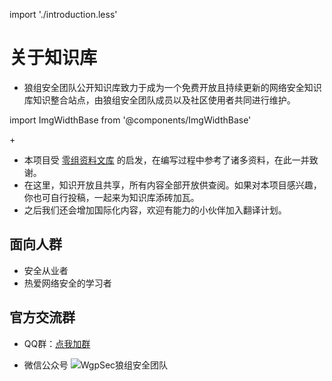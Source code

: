 import './introduction.less'

# 关于知识库

- 狼组安全团队公开知识库致力于成为一个免费开放且持续更新的网络安全知识库知识整合站点，由狼组安全团队成员以及社区使用者共同进行维护。

import ImgWidthBase from '@components/ImgWidthBase'

<div className="pic-plus">
  <ImgWidthBase url="antd-icon.svg" width={120} />
   <span>+</span>
  <ImgWidthBase url="markdown-icon.svg" height={120}/> 
</div>

- 本项目受 [零组资料文库](https://wiki.0-sec.org) 的启发，在编写过程中参考了诸多资料，在此一并致谢。
- 在这里，知识开放且共享，所有内容全部开放供查阅。如果对本项目感兴趣，你也可自行投稿，一起来为知识库添砖加瓦。
- 之后我们还会增加国际化内容，欢迎有能力的小伙伴加入翻译计划。

## 面向人群

- 安全从业者
- 热爱网络安全的学习者

## 官方交流群

- QQ群：[点我加群](https://jq.qq.com/?_wv=1027&k=5uD8wCn)

- 微信公众号 ![WgpSec狼组安全团队](/wechat.png)